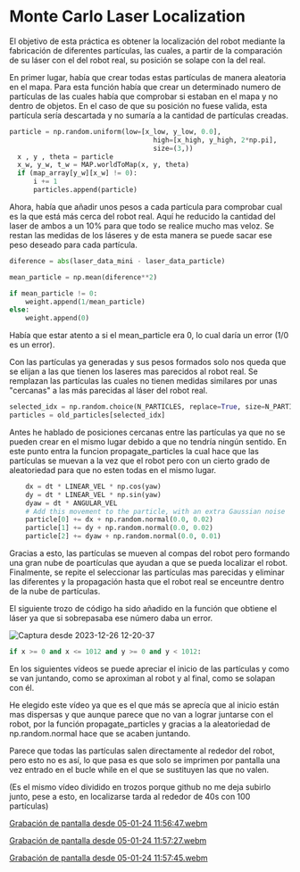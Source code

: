 # Monte Carlo Laser Localization

El objetivo de esta práctica es obtener la localización del robot mediante la fabricación de diferentes partículas, las cuales, a partir de la comparación de su láser con el del robot real, su posición se solape con la del real.

En primer lugar, había que crear todas estas partículas de manera aleatoria en el mapa. Para esta función había que crear un determinado numero de partículas de las cuales había que comprobar si estaban en el mapa y no dentro de objetos. En el caso de que su posición no fuese valida, esta partícula sería descartada y no sumaría a la cantidad de partículas creadas.

```python
particle = np.random.uniform(low=[x_low, y_low, 0.0],
                                    high=[x_high, y_high, 2*np.pi],
                                    size=(3,))
  x , y , theta = particle
  x_w, y_w, t_w = MAP.worldToMap(x, y, theta)
  if (map_array[y_w][x_w] != 0):
      i += 1
      particles.append(particle)
```

Ahora, había que añadir unos pesos a cada partícula para comprobar cual es la que está más cerca del robot real. Aquí he reducido la cantidad del laser de ambos a un 10% para que todo se realice mucho mas veloz. Se restan las medidas de los láseres y de esta manera se puede sacar ese peso deseado para cada partícula.
```python
diference = abs(laser_data_mini - laser_data_particle)

mean_particle = np.mean(diference**2)

if mean_particle != 0:
    weight.append(1/mean_particle)
else:
    weight.append(0)
```
Había que estar atento a si el mean_particle era 0, lo cual daría un error (1/0 es un error).

Con las partículas ya generadas y sus pesos formados solo nos queda que se elijan a las que tienen los laseres mas parecidos al robot real. Se remplazan las partículas las cuales no tienen medidas similares por unas "cercanas" a las más parecidas al láser del robot real.  
```python
selected_idx = np.random.choice(N_PARTICLES, replace=True, size=N_PARTICLES, p=weights)
particles = old_particles[selected_idx]
```

Antes he hablado de posiciones cercanas entre las partículas ya que no se pueden crear en el mismo lugar debido a que no tendría ningún sentido. En este punto entra la funcion propagate_particles la cual hace que las partículas se muevan a la vez que el robot pero con un cierto grado de aleatoriedad para que no esten todas en el mismo lugar.
```python
    dx = dt * LINEAR_VEL * np.cos(yaw)
    dy = dt * LINEAR_VEL * np.sin(yaw)
    dyaw = dt * ANGULAR_VEL
    # Add this movement to the particle, with an extra Gaussian noise
    particle[0] += dx + np.random.normal(0.0, 0.02)
    particle[1] += dy + np.random.normal(0.0, 0.02)
    particle[2] += dyaw + np.random.normal(0.0, 0.01)
```
Gracias a esto, las partículas se mueven al compas del robot pero formando una gran nube de poartículas que ayudan a que se pueda localizar el robot.
Finalmente, se repite el seleccionar las partículas mas parecidas y eliminar las diferentes y la propagación hasta que el robot real se enceuntre dentro de la nube de partículas.

El siguiente trozo de código ha sido añadido en la función que obtiene el láser ya que si sobrepasaba ese número daba un error. 

![Captura desde 2023-12-26 12-20-37](https://github.com/jlozanot2021/Robotica_Movil_23.24/assets/102520615/b7df7b3b-3fb9-4c9c-96a9-3f6a4647e461)
 
```python
if x >= 0 and x <= 1012 and y >= 0 and y < 1012:
```

En los siguientes vídeos se puede apreciar el inicio de las partículas y como se van juntando, como se aproximan al robot y al final, como se solapan con él.

He elegido este vídeo ya que es el que más se aprecía que al inicio están mas dispersas y que aunque parece que no van a lograr juntarse con el robot, por la función propagate_particles y gracias a la aleatoriedad de np.random.normal hace que se acaben juntando.

Parece que todas las partículas salen directamente al rededor del robot, pero esto no es así, lo que pasa es que solo se imprimen por pantalla una vez entrado en el bucle while en el que se sustituyen las que no valen.

(Es el mismo vídeo dividido en trozos porque github no me deja subirlo junto, pese a esto, en localizarse tarda al rededor de 40s con 100 partículas)

[Grabación de pantalla desde 05-01-24 11:56:47.webm](https://github.com/jlozanot2021/Robotica_Movil_23.24/assets/102520615/6f0d5889-183d-4cce-a5d7-be8537cd812e)

[Grabación de pantalla desde 05-01-24 11:57:27.webm](https://github.com/jlozanot2021/Robotica_Movil_23.24/assets/102520615/0c027355-8fc6-4c2f-b993-e5c049316d8e)

[Grabación de pantalla desde 05-01-24 11:57:45.webm](https://github.com/jlozanot2021/Robotica_Movil_23.24/assets/102520615/18a45470-7142-43fa-bfb0-5cb7964934ea)

